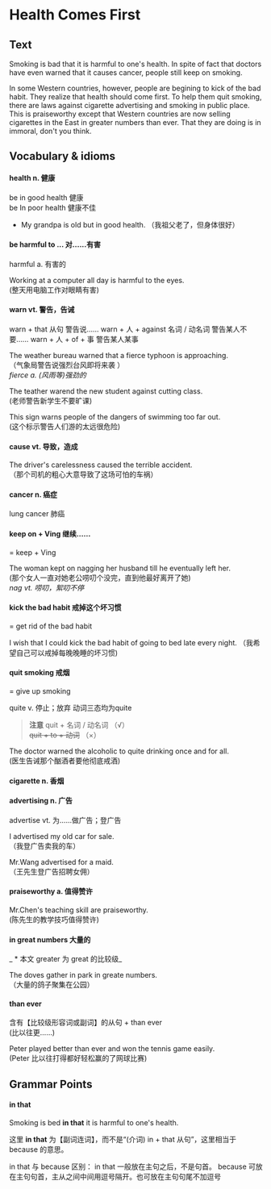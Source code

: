 # Health Comes First

## Text
Smoking is bad that it is harmful to one's health. In spite of fact that doctors have even warned that it causes cancer, people still keep on smoking.

In some Western countries, however, people are begining to kick of the bad habit. They realize that health should come first. To help them quit smoking, there are laws against cigarette advertising and smoking in public place. This is praiseworthy except that Western countries are now selling cigarettes in the East in greater numbers than ever. That they are doing is in immoral, don't you think.

## Vocabulary & idioms

#### health n. 健康

be in good health 健康  
be In poor health 健康不佳  
* My grandpa is old but in good health. （我祖父老了，但身体很好）  

#### be harmful to ...    对......有害

harmful     a.    有害的

Working at a computer all day is harmful to the eyes.  
 (整天用电脑工作对眼睛有害)

#### warn    vt.    警告，告诫

warn + that 从句    警告说……
warn + 人 + against 名词 / 动名词    警告某人不要……
warn + 人 + of + 事    警告某人某事

The weather bureau warned that a fierce typhoon is approaching.  
 （气象局警告说强烈台风即将来袭 ）  
 *fierce    a.    (风雨等)强劲的*
     
The teather warend the new student against cutting class.  
 (老师警告新学生不要旷课)

This sign warns people of the dangers of swimming too far out.  
 (这个标示警告人们游的太远很危险)

#### cause vt.  导致，造成

The driver's carelessness caused the terrible accident.  
 （那个司机的粗心大意导致了这场可怕的车祸）     
   
#### cancer n. 癌症

lung cancer 肺癌

#### keep on + Ving  继续……

= keep + Ving

The woman kept on nagging her husband till he eventually left her.  
 (那个女人一直对她老公唠叨个没完，直到他最好离开了她)  
   *nag vt.  唠叨，絮叨不停*   

#### kick the bad habit  戒掉这个坏习惯

= get rid of the bad habit

I wish that I could kick the bad habit of going to bed late every night. 
 （我希望自己可以戒掉每晚晚睡的坏习惯)

#### quit smoking 戒烟
 
= give up smoking
 
quite  v.  停止；放弃
动词三态均为quite
 
> **注意**
quit + 名词 / 动名词 （√）  
~~quit + to + 动词~~ （×）
 
The doctor warned the alcoholic to quite drinking once and for all.  
 (医生告诫那个酗酒者要他彻底戒酒)

#### cigarette  n.  香烟

#### advertising  n.  广告

advertise  vt.  为……做广告；登广告

I advertised my old car for sale.  
 （我登广告卖我的车）

Mr.Wang advertised for a maid.  
 （王先生登广告招聘女佣）

#### praiseworthy  a.  值得赞许

Mr.Chen's teaching skill are praiseworthy.  
 (陈先生的教学技巧值得赞许)

#### in great numbers  大量的

_ * 本文 greater  为 great 的比较级_

The doves gather in park in greate numbers.  
 （大量的鸽子聚集在公园）

#### than ever  

含有【比较级形容词或副词】的从句 + than ever  
 (比以往更……)
 
Peter played better than ever and won the tennis game easily.  
 (Peter 比以往打得都好轻松赢的了网球比赛)
 
## Grammar Points

#### in that 

Smoking is bed **in that** it is harmful to one's health.  

这里 **in that** 为【副词连词】，而不是“(介词) in + that 从句”，这里相当于 because 的意思。

in that 与 because 区别：
in that 一般放在主句之后，不是句首。
because 可放在主句句首，主从之间中间用逗号隔开。也可放在主句句尾不加逗号
 
 
 
 
 
 
 
 
 
 
 
 
 
 
 
 
 
 
 
 
 
 
 